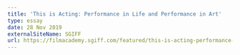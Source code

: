 ```yaml
---
title: 'This is Acting: Performance in Life and Performance in Art'
type: essay
date: 28 Nov 2019
externalSiteName: SGIFF
url: https://filmacademy.sgiff.com/featured/this-is-acting-performance-in-life-and-performance-in-art/
---
```

